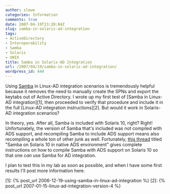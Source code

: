 ```yaml
---
author: slowe
categories: Information
comments: true
date: 2007-04-19T13:20:04Z
slug: samba-in-solaris-ad-integration
tags:
- ActiveDirectory
- Interoperability
- Samba
- Solaris
- UNIX
title: Samba in Solaris-AD Integration
url: /2007/04/19/samba-in-solaris-ad-integration/
wordpress_id: 444
---
```


Using [Samba](http://www.samba.org/) in Linux-AD integration scenarios is tremendously helpful because it removes the need to manually create the SPNs and export the keytabs out of Active Directory. I wrote up my first test of [Samba in Linux-AD integration][1], then proceeded to verify that procedure and include it in the full [Linux-AD integration instructions][2]. But would it work in Solaris-AD integration scenarios?

In theory, yes. After all, Samba is included with Solaris 10, right? Right! Unfortunately, the version of Samba that's included was not compiled with ADS support, and recompiling Samba to include ADS support means also recompiling a whole ton of other junk as well. Fortunately, [this thread](http://forum.java.sun.com/thread.jspa?threadID=5154771) titled "Samba on Solaris 10 in native ADS environment" gives complete instructions on how to compile Samba with ADS support on Solaris 10 so that one _can_ use Samba for AD integration.

I plan to test this in my lab as soon as possible, and when I have some first results I'll post more information here.

[1]: {% post_url 2006-12-19-using-samba-in-linux-ad-integration %}
[2]: {% post_url 2007-01-15-linux-ad-integration-version-4 %}
